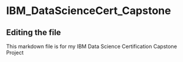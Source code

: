 # IBM_DataScienceCert_Capstone

## Editing the file

This markdown file is for my IBM Data Science Certification Capstone Project
